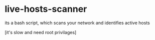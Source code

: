 # live-hosts-scanner
its a bash script, which scans your network and identifies active hosts 

[it's slow and need root privilages]

